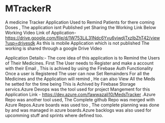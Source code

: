 # MTrackerR
 A medicine Tracker Application Used to Remind Patients for there coming Doses , The application isnt Published yet Sharing the Working Link Below
 Working Video Link of Application- https://drive.google.com/file/d/1W753LiL31Ndc6Yvu6vjwdjTxzIbZhT42/view?usp=drivesdk
As this is mobile Application which is not published The working is shared through a google Drive Video


Application Details:-
The core idea of this application is to Remind the Users of Their Medicines.
First The User needs to Register and make a account with their Email , This is achived by using the Firebase Auth Functionality
Once a user is Registered The user can now Set Remainders For all the Medicines and the Application will remind , He can also View All the Meds he setted for the time being
This is Achived by Firebase Storage servics.Azure Devops was the tool used for project Mangement for this Application Link - https://dev.azure.com/fawwazali10/MedsTracker
.Azure Repo was another tool used, The Complete github Repo was merged with Azure Repos.Azure boards was used too , The complete planning was done by and was managed in azure boards.Azure backlogs was also used for upcomming stuff and sprints where defined too.
